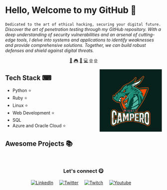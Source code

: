 # Hello, Welcome to my GitHub 👋


`Dedicated to the art of ethical hacking, securing your digital future.`<br><em> Discover the art of penetration testing through my GitHub repository. With a deep understanding of security vulnerabilities and an arsenal of cutting-edge tools, I delve into systems and applications to identify weaknesses and provide comprehensive solutions. Together, we can build robust defenses and shield against digital threats.</em>


<p align="center">
<a href="https://github.com/Campero727/Campero727/blob/master/ai.md">🤖</a>
<a href="https://github.com/Campero727/Campero727/blob/master/gamedev.md">🎮</a>
<a href="https://github.com/Campero727/Campero727/blob/master/blockchain.md">🔑</a>
<a href="https://github.com/Campero727/Campero727/blob/master/backend.md">💻</a>
<a href="https://github.com/Campero727/Campero727/blob/master/WebDevelopment.md">🌐</a>
<a href="https://github.com/Campero727/Campero727/blob/master/frontend.md">🌐</a>
</p>


<a href="">
<img align="right" height="auto" width="200" src="https://github.com/Campero727/Campero727/raw/master/img/logo.jpg"/>
</a>


## Tech Stack ⌨
- Python ⭐
- Ruby ⭐
- Linux ⭐
- Web Development ⭐
- SQL 
- Azure and Oracle Cloud ⭐


## Awesome Projects 📚



<br>

<div align="center">
<h3 align="center">Let's connect 😋</h3>
</div>
<p align="center">
<a href="https://www.linkedin.com/" target="blank">
<img align="center" width="30px" alt="LinkedIn" src="https://www.vectorlogo.zone/logos/linkedin/linkedin-icon.svg"/></a> &nbsp; &nbsp;
<a href="https://twitter.com/" target="blank">
<img align="center" width="30px" alt="Twitter" src="https://www.vectorlogo.zone/logos/twitter/twitter-official.svg"/></a> &nbsp; &nbsp;
<a href="https://www.twitch.tv/" target="blank">
<img align="center" width="30px" alt="Twitch" src="https://www.vectorlogo.zone/logos/twitch/twitch-icon.svg"/></a> &nbsp; &nbsp;
<a href="https://www.youtube.com/" target="blank">
<img align="center" width="30px" alt="Youtube" src="https://www.vectorlogo.zone/logos/youtube/youtube-icon.svg"/></a> &nbsp; &nbsp;

</p>



